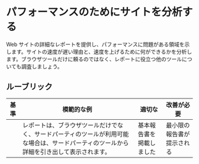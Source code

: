 # パフォーマンスのためにサイトを分析する

Web サイトの詳細なレポートを提供し、パフォーマンスに問題がある領域を示します。サイトの速度が遅い理由と、速度を上げるために何ができるかを分析します。ブラウザツールだけに頼るのではなく、レポートに役立つ他のツールについても調査しましょう。

## ルーブリック

| 基準 | 模範的な例                                                                                                  | 適切な                    | 改善が必要             |
| -------- | ---------------------------------------------------------------------------------------------------------- | --------------------------- | ----------------------------- |
|          | レポートは、ブラウザツールだけでなく、サードパーティのツールが利用可能な場合は、サードパーティのツールから詳細を引き出して表示されます。 | 基本報告書を掲載しました | 最小限の報告書が提示される |